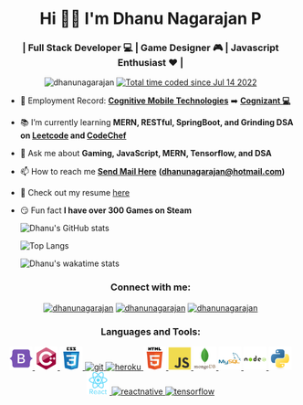 <h1 align="center">Hi 👋🏻 I'm Dhanu Nagarajan P</h1>
<h3 align="center">| Full Stack Developer 💻 | Game Designer 🎮 | Javascript Enthusiast ❤️ |</h3>

<p align="center"> 
  <img src="https://komarev.com/ghpvc/?username=dhanunagarajanp&label=Profile%20views&color=0e75b6&style=plastic" alt="dhanunagarajan" />
  <a href="https://wakatime.com/@bb0f9b8d-8a41-4d25-b432-3871bdeddcd2"><img src="https://wakatime.com/badge/user/bb0f9b8d-8a41-4d25-b432-3871bdeddcd2.svg" alt="Total time coded since Jul 14 2022" /></a>
</p>

- 💼 Employment Record: [**Cognitive Mobile Technologies**](http://cognitivemobile.net/) ➡️ [**Cognizant 💻**](https://www.cognizant.com/)

- 📚 I’m currently learning **MERN, RESTful, SpringBoot, and Grinding DSA on [Leetcode](https://leetcode.com/dhanunagarajan/) and [CodeChef](https://www.codechef.com/users/dhanunagarajan)**

- 💬 Ask me about **Gaming, JavaScript, MERN, Tensorflow, and DSA**

- 📫 How to reach me [**Send Mail Here**](mailto:dhanunagarajan@hotmail.com) **(dhanunagarajan@hotmail.com)**

- 📄 Check out my resume [here]()

- 😏 Fun fact **I have over 300 Games on Steam**

  ![Dhanu's GitHub stats](https://github-readme-stats.vercel.app/api?username=dhanunagarajan&show_icons=true&theme=nightowl)

  ![Top Langs](https://github-readme-stats.vercel.app/api/top-langs/?username=dhanunagarajan)

  ![Dhanu's wakatime stats](https://github-readme-stats.vercel.app/api/wakatime?username=dhanunagarajan)

<h3 align="center">Connect with me:</h3>
<p align="center">
<a href="https://dev.to/dhanunagarajan" target="blank"><img align="center" src="https://cdn-icons-png.flaticon.com/512/5969/5969113.png" alt="dhanunagarajan" height="30" width="40" /></a>
<a href="https://www.linkedin.com/in/dhanunagarajanp/" target="blank"><img align="center" src="https://cdn-icons.flaticon.com/png/512/3536/premium/3536505.png?token=exp=1657806601~hmac=670f77fb8b242ba945558094ce4d686c" alt="dhanunagarajan" height="30" width="40" /></a>
<a href="https://instagram.com/dhanu.nagarajan" target="blank"><img align="center" src="https://cdn-icons-png.flaticon.com/512/174/174855.png" alt="dhanunagarajan" height="30" width="40" /></a>
</p>

<h3 align="center">Languages and Tools:</h3>
<p align="center"> <a href="https://getbootstrap.com" target="_blank"> <img src="https://github.com/devicons/devicon/blob/master/icons/bootstrap/bootstrap-plain.svg" alt="bootstrap" width="40" height="40"/> </a> <a href="https://www.w3schools.com/cpp/" target="_blank"> <img src="https://github.com/devicons/devicon/blob/master/icons/cplusplus/cplusplus-original.svg" alt="cplusplus" width="40" height="40"/> </a> <a href="https://www.w3schools.com/css/" target="_blank"> <img src="https://github.com/devicons/devicon/blob/master/icons/css3/css3-original-wordmark.svg" alt="css3" width="40" height="40"/> </a> <a href="https://git-scm.com/" target="_blank"> <img src="https://www.vectorlogo.zone/logos/git-scm/git-scm-icon.svg" alt="git" width="40" height="40"/> </a> <a href="https://heroku.com" target="_blank"> <img src="https://www.vectorlogo.zone/logos/heroku/heroku-icon.svg" alt="heroku" width="40" height="40"/> </a> <a href="https://www.w3.org/html/" target="_blank"> <img src="https://github.com/devicons/devicon/blob/master/icons/html5/html5-original-wordmark.svg" alt="html5" width="40" height="40"/> </a> <a href="https://developer.mozilla.org/en-US/docs/Web/JavaScript" target="_blank"> <img src="https://github.com/devicons/devicon/blob/master/icons/javascript/javascript-original.svg" alt="javascript" width="40" height="40"/> </a> <a href="https://www.mongodb.com/" target="_blank"> <img src="https://github.com/devicons/devicon/blob/master/icons/mongodb/mongodb-original-wordmark.svg" alt="mongodb" width="40" height="40"/> </a> <a href="https://www.mysql.com/" target="_blank"> <img src="https://github.com/devicons/devicon/blob/master/icons/mysql/mysql-original-wordmark.svg" alt="mysql" width="40" height="40"/> </a> <a href="https://nodejs.org" target="_blank"> <img src="https://github.com/devicons/devicon/blob/master/icons/nodejs/nodejs-original-wordmark.svg" alt="nodejs" width="40" height="40"/> </a> <a href="https://www.python.org" target="_blank"> <img src="https://github.com/devicons/devicon/blob/master/icons/python/python-original.svg" alt="python" width="40" height="40"/> </a> <a href="https://reactjs.org/" target="_blank"> <img src="https://github.com/devicons/devicon/blob/master/icons/react/react-original-wordmark.svg" alt="react" width="40" height="40"/> </a> <a href="https://reactnative.dev/" target="_blank"> <img src="https://reactnative.dev/img/header_logo.svg" alt="reactnative" width="40" height="40"/> </a> <a href="https://www.tensorflow.org" target="_blank"> <img src="https://www.vectorlogo.zone/logos/tensorflow/tensorflow-icon.svg" alt="tensorflow" width="40" height="40"/> </a> </p>
